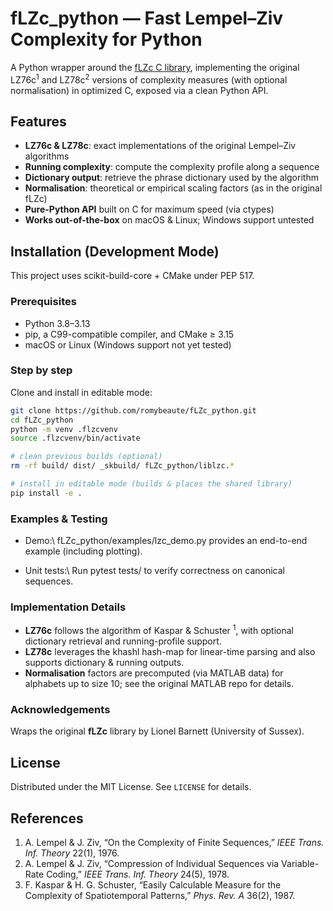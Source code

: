 # fLZc_python — Fast Lempel–Ziv Complexity for Python

A Python wrapper around the [fLZc C library](https://github.com/lcbarnett/fLZc), implementing the original LZ76c<sup>1</sup> and LZ78c<sup>2</sup> versions of complexity measures (with optional normalisation) in optimized C, exposed via a clean Python API.

## Features

- **LZ76c & LZ78c**: exact implementations of the original Lempel–Ziv algorithms  
- **Running complexity**: compute the complexity profile along a sequence  
- **Dictionary output**: retrieve the phrase dictionary used by the algorithm  
- **Normalisation**: theoretical or empirical scaling factors (as in the original fLZc)  
- **Pure-Python API** built on C for maximum speed (via ctypes)  
- **Works out-of-the-box** on macOS & Linux; Windows support untested  



## Installation (Development Mode)

This project uses scikit-build-core + CMake under PEP 517.

### Prerequisites

- Python 3.8–3.13  
- pip, a C99-compatible compiler, and CMake ≥ 3.15  
- macOS or Linux (Windows support not yet tested)  

### Step by step

Clone and install in editable mode:

```bash
git clone https://github.com/romybeaute/fLZc_python.git
cd fLZc_python
python -m venv .flzcvenv
source .flzcvenv/bin/activate

# clean previous builds (optional)
rm -rf build/ dist/ _skbuild/ fLZc_python/liblzc.*

# install in editable mode (builds & places the shared library)
pip install -e .
```


### Examples & Testing
- Demo:\\
fLZc_python/examples/lzc_demo.py provides an end-to-end example (including plotting).

- Unit tests:\\
Run pytest tests/ to verify correctness on canonical sequences.



### Implementation Details
- **LZ76c** follows the algorithm of Kaspar & Schuster <sup>1</sup>, with optional dictionary retrieval and running-profile support.  
- **LZ78c** leverages the khashl hash-map for linear-time parsing and also supports dictionary & running outputs.  
- **Normalisation** factors are precomputed (via MATLAB data) for alphabets up to size 10; see the original MATLAB repo for details.


### Acknowledgements
Wraps the original **fLZc** library by Lionel Barnett (University of Sussex).



## License

Distributed under the MIT License. See `LICENSE` for details.



## References
1. A. Lempel & J. Ziv, “On the Complexity of Finite Sequences,” _IEEE Trans. Inf. Theory_ 22(1), 1976.  
2. A. Lempel & J. Ziv, “Compression of Individual Sequences via Variable-Rate Coding,” _IEEE Trans. Inf. Theory_ 24(5), 1978.  
3. F. Kaspar & H. G. Schuster, “Easily Calculable Measure for the Complexity of Spatiotemporal Patterns,” _Phys. Rev. A_ 36(2), 1987. 